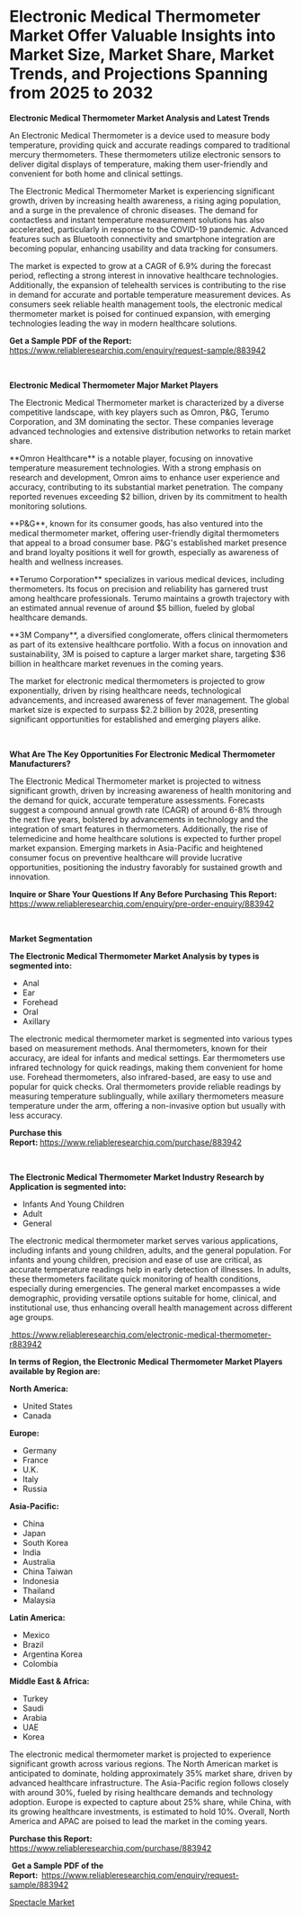<p><h1>Electronic Medical Thermometer Market Offer Valuable Insights into Market Size, Market Share, Market Trends, and Projections Spanning from 2025 to 2032</h1></p><p><strong>Electronic Medical Thermometer Market Analysis and Latest Trends</strong></p>
<p><p>An Electronic Medical Thermometer is a device used to measure body temperature, providing quick and accurate readings compared to traditional mercury thermometers. These thermometers utilize electronic sensors to deliver digital displays of temperature, making them user-friendly and convenient for both home and clinical settings.</p><p>The Electronic Medical Thermometer Market is experiencing significant growth, driven by increasing health awareness, a rising aging population, and a surge in the prevalence of chronic diseases. The demand for contactless and instant temperature measurement solutions has also accelerated, particularly in response to the COVID-19 pandemic. Advanced features such as Bluetooth connectivity and smartphone integration are becoming popular, enhancing usability and data tracking for consumers.</p><p>The market is expected to grow at a CAGR of 6.9% during the forecast period, reflecting a strong interest in innovative healthcare technologies. Additionally, the expansion of telehealth services is contributing to the rise in demand for accurate and portable temperature measurement devices. As consumers seek reliable health management tools, the electronic medical thermometer market is poised for continued expansion, with emerging technologies leading the way in modern healthcare solutions.</p></p>
<p><strong>Get a Sample PDF of the Report:&nbsp;</strong> <a href="https://www.reliableresearchiq.com/enquiry/request-sample/883942?utm_campaign=114&utm_medium=2&utm_source=Github&utm_content=ia&utm_term=05022025&utm_id=electronic-medical-thermometer">https://www.reliableresearchiq.com/enquiry/request-sample/883942</a></p>
<p>&nbsp;</p>
<p><strong>Electronic Medical Thermometer Major Market Players</strong></p>
<p><p>The Electronic Medical Thermometer market is characterized by a diverse competitive landscape, with key players such as Omron, P&G, Terumo Corporation, and 3M dominating the sector. These companies leverage advanced technologies and extensive distribution networks to retain market share.</p><p>**Omron Healthcare** is a notable player, focusing on innovative temperature measurement technologies. With a strong emphasis on research and development, Omron aims to enhance user experience and accuracy, contributing to its substantial market penetration. The company reported revenues exceeding $2 billion, driven by its commitment to health monitoring solutions.</p><p>**P&G**, known for its consumer goods, has also ventured into the medical thermometer market, offering user-friendly digital thermometers that appeal to a broad consumer base. P&G's established market presence and brand loyalty positions it well for growth, especially as awareness of health and wellness increases.</p><p>**Terumo Corporation** specializes in various medical devices, including thermometers. Its focus on precision and reliability has garnered trust among healthcare professionals. Terumo maintains a growth trajectory with an estimated annual revenue of around $5 billion, fueled by global healthcare demands.</p><p>**3M Company**, a diversified conglomerate, offers clinical thermometers as part of its extensive healthcare portfolio. With a focus on innovation and sustainability, 3M is poised to capture a larger market share, targeting $36 billion in healthcare market revenues in the coming years.</p><p>The market for electronic medical thermometers is projected to grow exponentially, driven by rising healthcare needs, technological advancements, and increased awareness of fever management. The global market size is expected to surpass $2.2 billion by 2028, presenting significant opportunities for established and emerging players alike.</p></p>
<p>&nbsp;</p>
<p><strong>What Are The Key Opportunities For Electronic Medical Thermometer Manufacturers?</strong></p>
<p><p>The Electronic Medical Thermometer market is projected to witness significant growth, driven by increasing awareness of health monitoring and the demand for quick, accurate temperature assessments. Forecasts suggest a compound annual growth rate (CAGR) of around 6-8% through the next five years, bolstered by advancements in technology and the integration of smart features in thermometers. Additionally, the rise of telemedicine and home healthcare solutions is expected to further propel market expansion. Emerging markets in Asia-Pacific and heightened consumer focus on preventive healthcare will provide lucrative opportunities, positioning the industry favorably for sustained growth and innovation.</p></p>
<p><strong>Inquire or Share Your Questions If Any Before Purchasing This Report:</strong> <a href="https://www.reliableresearchiq.com/enquiry/pre-order-enquiry/883942?utm_campaign=114&utm_medium=2&utm_source=Github&utm_content=ia&utm_term=05022025&utm_id=electronic-medical-thermometer">https://www.reliableresearchiq.com/enquiry/pre-order-enquiry/883942</a></p>
<p>&nbsp;</p>
<p><strong>Market Segmentation</strong></p>
<p><strong>The Electronic Medical Thermometer Market Analysis by types is segmented into:</strong></p>
<p><ul><li>Anal</li><li>Ear</li><li>Forehead</li><li>Oral</li><li>Axillary</li></ul></p>
<p><p>The electronic medical thermometer market is segmented into various types based on measurement methods. Anal thermometers, known for their accuracy, are ideal for infants and medical settings. Ear thermometers use infrared technology for quick readings, making them convenient for home use. Forehead thermometers, also infrared-based, are easy to use and popular for quick checks. Oral thermometers provide reliable readings by measuring temperature sublingually, while axillary thermometers measure temperature under the arm, offering a non-invasive option but usually with less accuracy.</p></p>
<p><strong>Purchase this Report:&nbsp;</strong><a href="https://www.reliableresearchiq.com/purchase/883942?utm_campaign=114&utm_medium=2&utm_source=Github&utm_content=ia&utm_term=05022025&utm_id=electronic-medical-thermometer">https://www.reliableresearchiq.com/purchase/883942</a></p>
<p>&nbsp;</p>
<p><strong>The Electronic Medical Thermometer Market Industry Research by Application is segmented into:</strong></p>
<p><ul><li>Infants And Young Children</li><li>Adult</li><li>General</li></ul></p>
<p><p>The electronic medical thermometer market serves various applications, including infants and young children, adults, and the general population. For infants and young children, precision and ease of use are critical, as accurate temperature readings help in early detection of illnesses. In adults, these thermometers facilitate quick monitoring of health conditions, especially during emergencies. The general market encompasses a wide demographic, providing versatile options suitable for home, clinical, and institutional use, thus enhancing overall health management across different age groups.</p></p>
<p><a href="https://www.reliableresearchiq.com/electronic-medical-thermometer-r883942?utm_campaign=114&utm_medium=2&utm_source=Github&utm_content=ia&utm_term=05022025&utm_id=electronic-medical-thermometer">&nbsp;https://www.reliableresearchiq.com/electronic-medical-thermometer-r883942</a></p>
<p><strong>In terms of Region, the Electronic Medical Thermometer Market Players available by Region are:</strong></p>
<p>
    <p> <strong> North America: </strong>
        <ul>
            <li>United States</li>
            <li>Canada</li>
        </ul>
        </p> 
    <p> <strong> Europe: </strong>
        <ul>
            <li>Germany</li>
            <li>France</li>
            <li>U.K.</li>
            <li>Italy</li>
            <li>Russia</li>
        </ul>
        </p> 
    <p> <strong> Asia-Pacific: </strong>
        <ul>
            <li>China</li>
            <li>Japan</li>
            <li>South Korea</li>
            <li>India</li>
            <li>Australia</li>
            <li>China Taiwan</li>
            <li>Indonesia</li>
            <li>Thailand</li>
            <li>Malaysia</li>
        </ul>
        </p> 
    <p> <strong> Latin America: </strong>
        <ul>
            <li>Mexico</li>
            <li>Brazil</li>
            <li>Argentina Korea</li>
            <li>Colombia</li>
        </ul>
        </p> 
    <p> <strong> Middle East & Africa: </strong>
        <ul>
            <li>Turkey</li>
            <li>Saudi</li>
            <li>Arabia</li>
            <li>UAE</li>
            <li>Korea</li>
        </ul>
    </p>
    </p>
<p><p>The electronic medical thermometer market is projected to experience significant growth across various regions. The North American market is anticipated to dominate, holding approximately 35% market share, driven by advanced healthcare infrastructure. The Asia-Pacific region follows closely with around 30%, fueled by rising healthcare demands and technology adoption. Europe is expected to capture about 25% share, while China, with its growing healthcare investments, is estimated to hold 10%. Overall, North America and APAC are poised to lead the market in the coming years.</p></p>
<p><strong>Purchase this Report: </strong><a href="https://www.reliableresearchiq.com/purchase/883942?utm_campaign=114&utm_medium=2&utm_source=Github&utm_content=ia&utm_term=05022025&utm_id=electronic-medical-thermometer">https://www.reliableresearchiq.com/purchase/883942</a></p>
<p>&nbsp;<strong>Get a Sample PDF of the Report:&nbsp;&nbsp;</strong><a href="https://www.reliableresearchiq.com/enquiry/request-sample/883942?utm_campaign=114&utm_medium=2&utm_source=Github&utm_content=ia&utm_term=05022025&utm_id=electronic-medical-thermometer">https://www.reliableresearchiq.com/enquiry/request-sample/883942</a></p>
<p><strong></strong></p>
<p><p><a href="https://github.com/supicweg/Market-Research-Report-List-1/blob/main/spectacle-market.md?utm_campaign=114&utm_medium=2&utm_source=Github&utm_content=ia&utm_term=05022025&utm_id=electronic-medical-thermometer">Spectacle Market</a></p></p>
